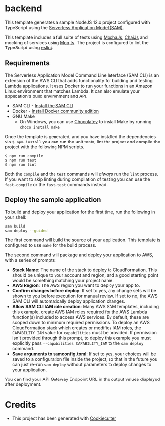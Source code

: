 # backend

This template generates a sample NodeJS 12.x project configured with TypeScript using the [Serverless Application Model (SAM)](https://github.com/awslabs/serverless-application-model).

This template includes a full suite of tests using [MochaJs](https://mochajs.org/), [ChaiJs](https://www.chaijs.com/) and mocking of services using [Moq.ts](https://github.com/dvabuzyarov/moq.ts). The project is configured to lint the TypeScript using [eslint](https://eslint.org/).

## Requirements

The Serverless Application Model Command Line Interface (SAM CLI) is an extension of the AWS CLI that adds functionality for building and testing Lambda applications. It uses Docker to run your functions in an Amazon Linux environment that matches Lambda. It can also emulate your application's build environment and API.

* SAM CLI - [Install the SAM CLI](https://docs.aws.amazon.com/serverless-application-model/latest/developerguide/serverless-sam-cli-install.html)
* Docker - [Install Docker community edition](https://hub.docker.com/search/?type=edition&offering=community)
* GNU Make
    * On Windows, you can use [Chocolatey](https://chocolatey.org/) to install Make by running `choco install make`

Once the template is generated, and you have installed the dependencies via `$ npm install` you can run the unit tests, lint the project and compile the project with the following NPM scripts.

```
$ npm run compile
$ npm run test
$ npm run lint
```

Both the `compile` and the `test` commands will _always_ run the `lint` process. If you want to skip linting during compilation of testing you can use the `fast-compile` or the `fast-test` commands instead.

## Deploy the sample application

To build and deploy your application for the first time, run the following in your shell:

```bash
sam build
sam deploy --guided
```

The first command will build the source of your application. This template is configured to use `make` for the build process.

The second command will package and deploy your application to AWS, with a series of prompts:

* **Stack Name**: The name of the stack to deploy to CloudFormation. This should be unique to your account and region, and a good starting point would be something matching your project name.
* **AWS Region**: The AWS region you want to deploy your app to.
* **Confirm changes before deploy**: If set to yes, any change sets will be shown to you before execution for manual review. If set to no, the AWS SAM CLI will automatically deploy application changes.
* **Allow SAM CLI IAM role creation**: Many AWS SAM templates, including this example, create AWS IAM roles required for the AWS Lambda function(s) included to access AWS services. By default, these are scoped down to minimum required permissions. To deploy an AWS CloudFormation stack which creates or modifies IAM roles, the `CAPABILITY_IAM` value for `capabilities` must be provided. If permission isn't provided through this prompt, to deploy this example you must explicitly pass `--capabilities CAPABILITY_IAM` to the `sam deploy` command.
* **Save arguments to samconfig.toml**: If set to yes, your choices will be saved to a configuration file inside the project, so that in the future you can just re-run `sam deploy` without parameters to deploy changes to your application.

You can find your API Gateway Endpoint URL in the output values displayed after deployment.

# Credits

* This project has been generated with [Cookiecutter](https://github.com/audreyr/cookiecutter)
